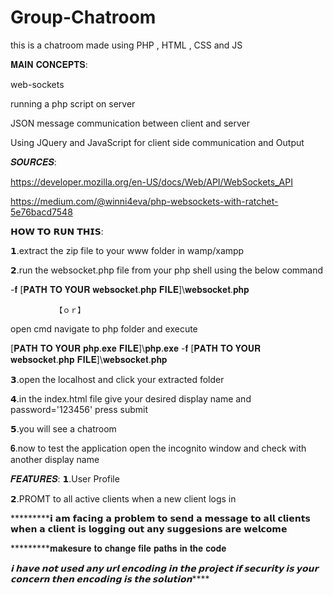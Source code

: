 # Group-Chatroom
this is a chatroom made using PHP , HTML , CSS and JS



𝐌𝐀𝐈𝐍 𝐂𝐎𝐍𝐂𝐄𝐏𝐓𝐒:

web-sockets

running a php script on server

JSON message communication between client and server

Using JQuery and JavaScript for client side communication and Output



 

𝑺𝑶𝑼𝑹𝑪𝑬𝑺:

https://developer.mozilla.org/en-US/docs/Web/API/WebSockets_API

https://medium.com/@winni4eva/php-websockets-with-ratchet-5e76bacd7548


𝗛𝗢𝗪 𝗧𝗢 𝗥𝗨𝗡 𝗧𝗛𝗜𝗦:

𝟭.extract the zip file to your www folder in wamp/xampp

𝟮.run the websocket.php file from your php shell using the below command

  -𝐟  [𝐏𝐀𝐓𝐇 𝐓𝐎 𝐘𝐎𝐔𝐑 𝐰𝐞𝐛𝐬𝐨𝐜𝐤𝐞𝐭.𝐩𝐡𝐩 𝐅𝐈𝐋𝐄]\𝐰𝐞𝐛𝐬𝐨𝐜𝐤𝐞𝐭.𝐩𝐡𝐩

              【ｏｒ】
 
  open cmd navigate to php folder and execute
  
 [𝐏𝐀𝐓𝐇 𝐓𝐎 𝐘𝐎𝐔𝐑 𝐩𝐡𝐩.𝐞𝐱𝐞 𝐅𝐈𝐋𝐄]\𝐩𝐡𝐩.𝐞𝐱𝐞 -𝐟 [𝐏𝐀𝐓𝐇 𝐓𝐎 𝐘𝐎𝐔𝐑 𝐰𝐞𝐛𝐬𝐨𝐜𝐤𝐞𝐭.𝐩𝐡𝐩 𝐅𝐈𝐋𝐄]\𝐰𝐞𝐛𝐬𝐨𝐜𝐤𝐞𝐭.𝐩𝐡𝐩

𝟯.open the localhost and click your extracted folder

𝟰.in the index.html file give your desired display name and password='123456' press submit 

𝟱.you will see a chatroom

𝟔.now to test the application open the incognito window and check with another display name


𝑭𝑬𝑨𝑻𝑼𝑹𝑬𝑺:
𝟭.User Profile

𝟮.PROMT to all active clients when a new client logs in

*********𝗶 𝗮𝗺 𝗳𝗮𝗰𝗶𝗻𝗴 𝗮 𝗽𝗿𝗼𝗯𝗹𝗲𝗺 𝘁𝗼 𝘀𝗲𝗻𝗱 𝗮 𝗺𝗲𝘀𝘀𝗮𝗴𝗲 𝘁𝗼 𝗮𝗹𝗹 𝗰𝗹𝗶𝗲𝗻𝘁𝘀 𝘄𝗵𝗲𝗻 𝗮 𝗰𝗹𝗶𝗲𝗻𝘁 𝗶𝘀 𝗹𝗼𝗴𝗴𝗶𝗻𝗴 𝗼𝘂𝘁 
𝗮𝗻𝘆 𝘀𝘂𝗴𝗴𝗲𝘀𝗶𝗼𝗻𝘀 𝗮𝗿𝗲 𝘄𝗲𝗹𝗰𝗼𝗺𝗲

*********𝐦𝐚𝐤𝐞𝐬𝐮𝐫𝐞 𝐭𝐨 𝐜𝐡𝐚𝐧𝐠𝐞 𝐟𝐢𝐥𝐞 𝐩𝐚𝐭𝐡𝐬 𝐢𝐧 𝐭𝐡𝐞 𝐜𝐨𝐝𝐞

*********𝗶 𝗵𝗮𝘃𝗲 𝗻𝗼𝘁 𝘂𝘀𝗲𝗱 𝗮𝗻𝘆 𝘂𝗿𝗹 𝗲𝗻𝗰𝗼𝗱𝗶𝗻𝗴 𝗶𝗻 𝘁𝗵𝗲 𝗽𝗿𝗼𝗷𝗲𝗰𝘁 𝗶𝗳 𝘀𝗲𝗰𝘂𝗿𝗶𝘁𝘆 𝗶𝘀 𝘆𝗼𝘂𝗿 𝗰𝗼𝗻𝗰𝗲𝗿𝗻 𝘁𝗵𝗲𝗻 𝗲𝗻𝗰𝗼𝗱𝗶𝗻𝗴 𝗶𝘀 𝘁𝗵𝗲 𝘀𝗼𝗹𝘂𝘁𝗶𝗼𝗻*************
